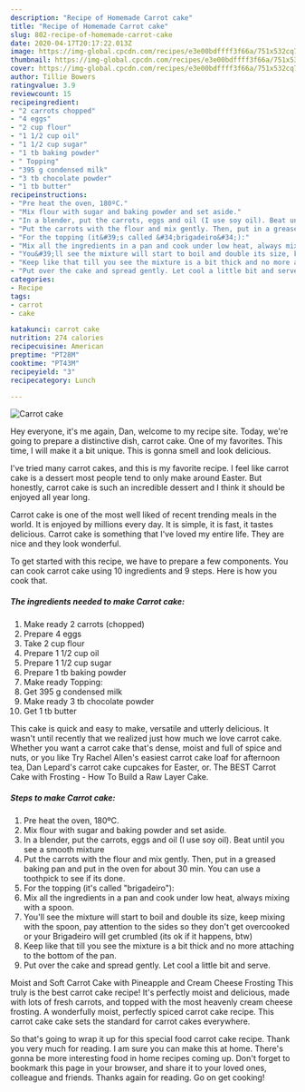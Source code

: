 ```yaml
---
description: "Recipe of Homemade Carrot cake"
title: "Recipe of Homemade Carrot cake"
slug: 802-recipe-of-homemade-carrot-cake
date: 2020-04-17T20:17:22.013Z
image: https://img-global.cpcdn.com/recipes/e3e00bdffff3f66a/751x532cq70/carrot-cake-recipe-main-photo.jpg
thumbnail: https://img-global.cpcdn.com/recipes/e3e00bdffff3f66a/751x532cq70/carrot-cake-recipe-main-photo.jpg
cover: https://img-global.cpcdn.com/recipes/e3e00bdffff3f66a/751x532cq70/carrot-cake-recipe-main-photo.jpg
author: Tillie Bowers
ratingvalue: 3.9
reviewcount: 15
recipeingredient:
- "2 carrots chopped"
- "4 eggs"
- "2 cup flour"
- "1 1/2 cup oil"
- "1 1/2 cup sugar"
- "1 tb baking powder"
- " Topping"
- "395 g condensed milk"
- "3 tb chocolate powder"
- "1 tb butter"
recipeinstructions:
- "Pre heat the oven, 180ºC."
- "Mix flour with sugar and baking powder and set aside."
- "In a blender, put the carrots, eggs and oil (I use soy oil). Beat until you see a smooth mixture"
- "Put the carrots with the flour and mix gently. Then, put in a greased baking pan and put in the oven for about 30 min. You can use a toothpick to see if its done."
- "For the topping (it&#39;s called &#34;brigadeiro&#34;):"
- "Mix all the ingredients in a pan and cook under low heat, always mixing with a spoon."
- "You&#39;ll see the mixture will start to boil and double its size, keep mixing with the spoon, pay attention to the sides so they don&#39;t get overcooked or your Brigadeiro will get crumbled (its ok if it happens, btw)"
- "Keep like that till you see the mixture is a bit thick and no more attaching to the bottom of the pan."
- "Put over the cake and spread gently. Let cool a little bit and serve."
categories:
- Recipe
tags:
- carrot
- cake

katakunci: carrot cake 
nutrition: 274 calories
recipecuisine: American
preptime: "PT28M"
cooktime: "PT43M"
recipeyield: "3"
recipecategory: Lunch

---
```



![Carrot cake](https://img-global.cpcdn.com/recipes/e3e00bdffff3f66a/751x532cq70/carrot-cake-recipe-main-photo.jpg)

Hey everyone, it's me again, Dan, welcome to my recipe site. Today, we're going to prepare a distinctive dish, carrot cake. One of my favorites. This time, I will make it a bit unique. This is gonna smell and look delicious.

I&#39;ve tried many carrot cakes, and this is my favorite recipe. I feel like carrot cake is a dessert most people tend to only make around Easter. But honestly, carrot cake is such an incredible dessert and I think it should be enjoyed all year long.

Carrot cake is one of the most well liked of recent trending meals in the world. It is enjoyed by millions every day. It is simple, it is fast, it tastes delicious. Carrot cake is something that I've loved my entire life. They are nice and they look wonderful.


To get started with this recipe, we have to prepare a few components. You can cook carrot cake using 10 ingredients and 9 steps. Here is how you cook that.

<!--inarticleads1-->

##### The ingredients needed to make Carrot cake:

1. Make ready 2 carrots (chopped)
1. Prepare 4 eggs
1. Take 2 cup flour
1. Prepare 1 1/2 cup oil
1. Prepare 1 1/2 cup sugar
1. Prepare 1 tb baking powder
1. Make ready  Topping:
1. Get 395 g condensed milk
1. Make ready 3 tb chocolate powder
1. Get 1 tb butter


This cake is quick and easy to make, versatile and utterly delicious. It wasn&#39;t until recently that we realized just how much we love carrot cake. Whether you want a carrot cake that&#39;s dense, moist and full of spice and nuts, or you like Try Rachel Allen&#39;s easiest carrot cake loaf for afternoon tea, Dan Lepard&#39;s carrot cake cupcakes for Easter, or. The BEST Carrot Cake with Frosting - How To Build a Raw Layer Cake. 

<!--inarticleads2-->

##### Steps to make Carrot cake:

1. Pre heat the oven, 180ºC.
1. Mix flour with sugar and baking powder and set aside.
1. In a blender, put the carrots, eggs and oil (I use soy oil). Beat until you see a smooth mixture
1. Put the carrots with the flour and mix gently. Then, put in a greased baking pan and put in the oven for about 30 min. You can use a toothpick to see if its done.
1. For the topping (it&#39;s called &#34;brigadeiro&#34;):
1. Mix all the ingredients in a pan and cook under low heat, always mixing with a spoon.
1. You&#39;ll see the mixture will start to boil and double its size, keep mixing with the spoon, pay attention to the sides so they don&#39;t get overcooked or your Brigadeiro will get crumbled (its ok if it happens, btw)
1. Keep like that till you see the mixture is a bit thick and no more attaching to the bottom of the pan.
1. Put over the cake and spread gently. Let cool a little bit and serve.


Moist and Soft Carrot Cake with Pineapple and Cream Cheese Frosting This truly is the best carrot cake recipe! It&#39;s perfectly moist and delicious, made with lots of fresh carrots, and topped with the most heavenly cream cheese frosting. A wonderfully moist, perfectly spiced carrot cake recipe. This carrot cake cake sets the standard for carrot cakes everywhere. 

So that's going to wrap it up for this special food carrot cake recipe. Thank you very much for reading. I am sure you can make this at home. There's gonna be more interesting food in home recipes coming up. Don't forget to bookmark this page in your browser, and share it to your loved ones, colleague and friends. Thanks again for reading. Go on get cooking!
